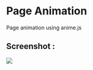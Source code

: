 # Page Animation 

Page animation using anime.js

## Screenshot :
<img src="./screenshots/animation.gif">